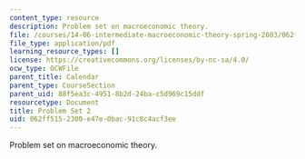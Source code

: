 ```yaml
---
content_type: resource
description: Problem set on macroeconomic theory.
file: /courses/14-06-intermediate-macroeconomic-theory-spring-2003/062ff5152300e47e0bac91c8c4acf3ee_1406ps2.pdf
file_type: application/pdf
learning_resource_types: []
license: https://creativecommons.org/licenses/by-nc-sa/4.0/
ocw_type: OCWFile
parent_title: Calendar
parent_type: CourseSection
parent_uid: 88f5ea3c-4951-8b2d-24ba-c5d969c15ddf
resourcetype: Document
title: Problem Set 2
uid: 062ff515-2300-e47e-0bac-91c8c4acf3ee
---
```

Problem set on macroeconomic theory.